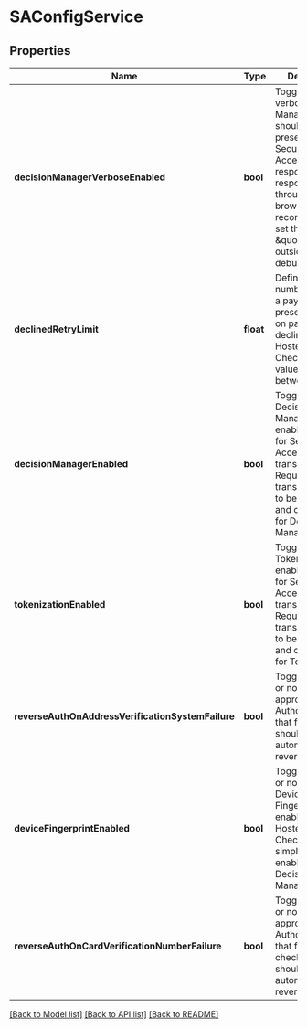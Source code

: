 # SAConfigService

## Properties
Name | Type | Description | Notes
------------ | ------------- | ------------- | -------------
**decisionManagerVerboseEnabled** | **bool** | Toggles whether verbose Decision Manager results should be present in the Secure Acceptance response. As this response passes through the browser, it is recommended to set this to \&quot;false\&quot; outside of debugging. | [optional] 
**declinedRetryLimit** | **float** | Defines the number of retries a payer is presented with on payment declines on Hosted Checkout. Valid values are between 0 and 5. | [optional] 
**decisionManagerEnabled** | **bool** | Toggles whether Decision Manager is enabled or not for Secure Acceptance transactions. Requires the transacting MID to be enabled and configured for Decicion Manager. | [optional] 
**tokenizationEnabled** | **bool** | Toggles whether Tokenization is enabled or not for Secure Acceptance transactions. Requires the transacting MID to be enabled and configured for Tokenization. | [optional] 
**reverseAuthOnAddressVerificationSystemFailure** | **bool** | Toggles whether or not an approved Authorization that fails AVS should be automatically reversed. | [optional] 
**deviceFingerprintEnabled** | **bool** | Toggles whether or not fraud Device Fingerprinting is enabled on the Hosted Checkout. This simplifies enablement for Decision Manager. | [optional] 
**reverseAuthOnCardVerificationNumberFailure** | **bool** | Toggles whether or not an approved Authorization that fails CVN check that should be automatically reversed. | [optional] 

[[Back to Model list]](../README.md#documentation-for-models) [[Back to API list]](../README.md#documentation-for-api-endpoints) [[Back to README]](../README.md)


